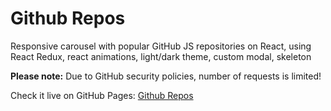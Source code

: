 # Github Repos

Responsive carousel with popular GitHub JS repositories on React, using React Redux, react animations, light/dark theme, custom modal, skeleton

**Please note:** Due to GitHub security policies, number of requests is limited!

Check it live on GitHub Pages: [Github Repos](https://nlastukhina.github.io/github-repos/)
